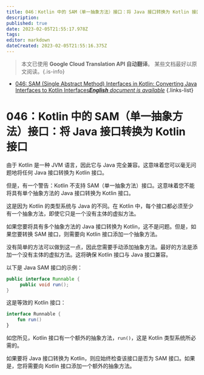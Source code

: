 ```yaml
---
title: 046：Kotlin 中的 SAM（单一抽象方法）接口：将 Java 接口转换为 Kotlin 接口
description: 
published: true
date: 2023-02-05T21:55:17.978Z
tags: 
editor: markdown
dateCreated: 2023-02-05T21:55:16.375Z
---
```


> 本文已使用 **Google Cloud Translation API 自动翻译**。
某些文档最好以原文阅读。{.is-info}



- [046: SAM (Single Abstract Method) Interfaces in Kotlin: Converting Java Interfaces to Kotlin Interfaces***English** document is available*](/en/Knowledge-base/Kotlin/Learning/046-sam-single-abstract-method-interfaces-in-kotlin-converting-java-interfaces-to-kotlin-interfaces)
{.links-list}


# 046：Kotlin 中的 SAM（单一抽象方法）接口：将 Java 接口转换为 Kotlin 接口

由于 Kotlin 是一种 JVM 语言，因此它与 Java 完全兼容。这意味着您可以毫无问题地将任何 Java 接口转换为 Kotlin 接口。

但是，有一个警告：Kotlin 不支持 SAM（单一抽象方法）接口。这意味着您不能将具有单个抽象方法的 Java 接口转换为 Kotlin 接口。

这是因为 Kotlin 的类型系统与 Java 的不同。在 Kotlin 中，每个接口都必须至少有一个抽象方法，即使它只是一个没有主体的虚拟方法。

如果您要将具有多个抽象方法的 Java 接口转换为 Kotlin，这不是问题。但是，如果您要转换 SAM 接口，则需要向 Kotlin 接口添加一个抽象方法。

没有简单的方法可以做到这一点，因此您需要手动添加抽象方法。最好的方法是添加一个没有主体的虚拟方法。这将确保 Kotlin 接口与 Java 接口兼容。

以下是 Java SAM 接口的示例：

```java
public interface Runnable {
     public void run();
}
```

这是等效的 Kotlin 接口：

```kotlin
interface Runnable {
    fun run()
}
```

如您所见，Kotlin 接口有一个额外的抽象方法，```run()```，这是 Kotlin 类型系统所必需的。

如果要将 Java 接口转换为 Kotlin，则应始终检查该接口是否为 SAM 接口。如果是，您将需要向 Kotlin 接口添加一个额外的抽象方法。